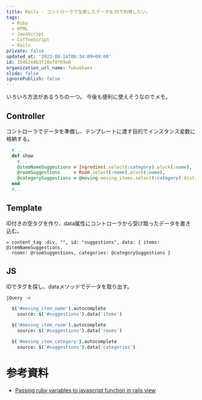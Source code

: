 ```yaml
---
title: Rails - コントローラで生成したデータをJSで利用したい。
tags:
  - Ruby
  - HTML
  - JavaScript
  - CoffeeScript
  - Rails
private: false
updated_at: '2023-08-14T06:34:09+09:00'
id: 15462e4b3f10ef0769a0
organization_url_name: fukuokaex
slide: false
ignorePublish: false
---
```

いろいろ方法があるうちの一つ。
今後も便利に使えそうなのでメモ。

## Controller

コントローラでデータを準備し、テンプレートに渡す目的でインスタンス変数に格納する。

```rb:movings_controller.rb
  #...
  def show
    #...
    @itemNameSuggestions = Ingredient.select(:category).pluck(:name),
    @roomSuggestions     = Room.select(:name).pluck(:name),
    @categorySuggestions = @moving.moving_items.select(:category).distinct.pluck(:category)
  end
  #...
```

## Template

ID付きの空タグを作り、data属性にコントローラから受け取ったデータを書き込む。

```haml:show.html.haml
= content_tag :div, "", id: "suggestions", data: { items: @itemNameSuggestions,
  rooms: @roomSuggestions, categories: @categorySuggestions }
```

## JS

IDでタグを探し、dataメソッドでデータを取り出す。

```coffee:moving_items.coffee
jQuery ->

  $('#moving_item_name').autocomplete
    source: $('#suggestions').data('items')

  $('#moving_item_room').autocomplete
    source: $('#suggestions').data('rooms')

  $('#moving_item_category').autocomplete
    source: $('#suggestions').data('categories')
```

# 参考資料

- [Passing ruby variables to javascript function in rails view](http://stackoverflow.com/questions/2464966/passing-ruby-variables-to-javascript-function-in-rails-view)
